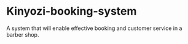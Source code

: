# Kinyozi-booking-system
A system that will enable effective booking and customer service in a barber shop.
